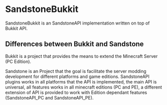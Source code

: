 # SandstoneBukkit

SandstoneBukkit is an SandstoneAPI implementation written on top of Bukkit API.

## Differences between Bukkit and Sandstone

Bukkit is a project that provides the means to extend the Minecraft Server (PC Edition).

Sandstone is an Project that the goal is facilitate the server modding development for different platforms and game editions. SandstoneAPI plugins works in all platforms that the API is implemented, the main API is universal, all features works in all minecraft editions (PC and PE), a different extension of API is provided to work with Edition dependant features (SandstoneAPI_PC and SandstoneAPI_PE).
